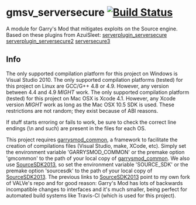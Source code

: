 # gmsv_serversecure [![Build Status](https://travis-ci.org/danielga/gmsv_serversecure.svg?branch=master)](https://travis-ci.org/danielga/gmsv_serversecure)

A module for Garry's Mod that mitigates exploits on the Source engine.
Based on these plugins from AzuiSleet:
[serverplugin_serversecure][1]
[serverplugin_serversecure2][2]
[serversecure3][3]

## Info

The only supported compilation platform for this project on Windows is Visual Studio 2010.
The only supported compilation platforms (tested) for this project on Linux are GCC/G\+\+ 4.8 or 4.9. However, any version between 4.4 and 4.9 *MIGHT* work.
The only supported compilation platform (tested) for this project on Mac OSX is Xcode 4.1. However, any Xcode version *MIGHT* work as long as the Mac OSX 10.5 SDK is used.
These restrictions are not random; they exist because of ABI reasons.

If stuff starts erroring or fails to work, be sure to check the correct line endings (\n and such) are present in the files for each OS.

This project requires [garrysmod_common][4], a framework to facilitate the creation of compilations files (Visual Studio, make, XCode, etc). Simply set the environment variable 'GARRYSMOD\_COMMON' or the premake option 'gmcommon' to the path of your local copy of [garrysmod_common][4]. We also use [SourceSDK2013][5], so set the environment variable 'SOURCE_SDK' or the premake option 'sourcesdk' to the path of your local copy of [SourceSDK2013][5]. The previous links to [SourceSDK2013][5] point to my own fork of VALVe's repo and for good reason: Garry's Mod has lots of backwards incompatible changes to interfaces and it's much smaller, being perfect for automated build systems like Travis-CI (which is used for this project).


  [1]: http://gmodmodules.googlecode.com/svn/trunk/serverplugin_serversecure
  [2]: http://gmodmodules.googlecode.com/svn/trunk/serverplugin_serversecure2
  [3]: http://gmodmodules.googlecode.com/svn/trunk/serversecure3
  [4]: https://github.com/danielga/garrysmod_common
  [5]: https://github.com/danielga/sourcesdk-minimal

